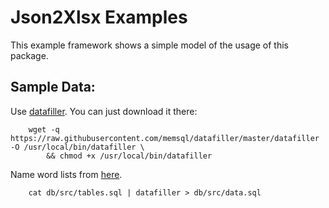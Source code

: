 # Json2Xlsx Examples

This example framework shows a simple model of the usage of this package.


## Sample Data:

Use [datafiller](https://github.com/memsql/datafiller). You can just download it there:

```
    wget -q https://raw.githubusercontent.com/memsql/datafiller/master/datafiller -O /usr/local/bin/datafiller \
	    && chmod +x /usr/local/bin/datafiller
```
Name word lists from [here](http://www.outpost9.com/files/WordLists.html).
```
    cat db/src/tables.sql | datafiller > db/src/data.sql
```

